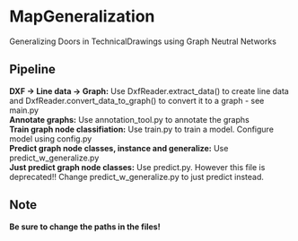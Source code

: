 # MapGeneralization
Generalizing Doors in TechnicalDrawings using Graph Neutral Networks

## Pipeline
**DXF -> Line data -> Graph:** Use DxfReader.extract_data() to create line data and DxfReader.convert_data_to_graph() to convert it to a graph - see main.py  
**Annotate graphs:** Use annotation_tool.py to annotate the graphs    
**Train graph node classifiation:** Use train.py to train a model. Configure model using config.py  
**Predict graph node classes, instance and generalize:** Use predict_w_generalize.py  
**Just predict graph node classes:** Use predict.py. However this file is deprecated!! Change predict_w_generalize.py to just predict instead.  

## Note
**Be sure to change the paths in the files!**
